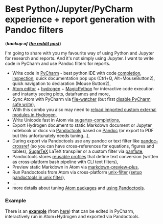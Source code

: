 # Best Python/Jupyter/PyCharm experience + report generation with Pandoc filters

(*__backup of__ [__the reddit post__](https://www.reddit.com/r/datascience/comments/9pj8k9/best_pythonjupyterpycharm_experience_report/)*)

I'm going to share with you my favourite way of using Python and Jupyter for research and reports. And it's not simply using Jupyter. I want to write code in PyCharm and use Pandoc filters for reports.

* Write code in [PyCharm](https://www.jetbrains.com/pycharm/) - best python IDE with code [completion](https://www.jetbrains.com/help/pycharm/auto-completing-code.html), [inspection](https://www.jetbrains.com/help/pycharm/code-inspection.html), quick documentation pop ups (Ctrl+Q, Alt+MouseButton2), quick navigation to declaration (Mouse Button2),
* [Atom editor](https://atom.io/) + [hydrogen](https://atom.io/packages/hydrogen) + [MagicPython](https://atom.io/packages/MagicPython) for interactive code execution and instanty seeing plots, dataframes and more,
* Sync Atom with PyCharm via [file-watcher](https://atom.io/packages/file-watcher) (but first [disable PyCharm safe write](https://github.com/kiwi0fruit/pandoctools/blob/master/docs/atom.md#useful-atom-packages)),
* With this combo you also may need to [reload imported custom external modules in Hydrogen](https://github.com/kiwi0fruit/pandoctools/blob/master/docs/tips.md#reload-imported-modules-in-hydrogen),
* Write Unicode fast in Atom via [sugartex-completions](https://atom.io/packages/sugartex-completions),
* Export Hydrogen document to static Markdown document or Jupyter notebook or docx via [Pandoctools](https://github.com/kiwi0fruit/pandoctools) based on [Pandoc](https://pandoc.org/) (or export to PDF but this unfortunately needs tuning...),
* During export via Pandoctools use any pandoc or text filter like [pandoc-crossref](https://github.com/lierdakil/pandoc-crossref) (so you can have cross-references for equations, figures and tables), [SugarTeX](https://github.com/kiwi0fruit/sugartex) LaTeX transpiler or a custom filter via [panflute](https://github.com/sergiocorreia/panflute),
* Pandoctools stores [reusable profiles](https://github.com/kiwi0fruit/pandoctools/tree/master/pandoctools/cli) that define text conversion (written as cross-platform bash pipeline with CLI text filters),
* Preview static Markdown in Atom via [markdown-preview-plus](https://atom.io/packages/markdown-preview-plus),
* Run Pandoctools from Atom via cross-platform [unix-filter](https://atom.io/packages/unix-filter) ([setup pandoctools in unix filter](https://github.com/kiwi0fruit/pandoctools/blob/master/atom.md#unix-filter)),
* ...
* more details about tuning [Atom packages](https://github.com/kiwi0fruit/pandoctools/blob/master/atom.md) and [using Pandoctools](https://github.com/kiwi0fruit/pandoctools).

### Example

There is an [**example**](https://github.com/kiwi0fruit/pandoctools/blob/master/examples/notebook.py) (from [here](https://github.com/kiwi0fruit/pandoctools/tree/master/examples)) that can be edited in PyCharm, interactively run in Atom+Hydrogen and exported via Pandoctools.

